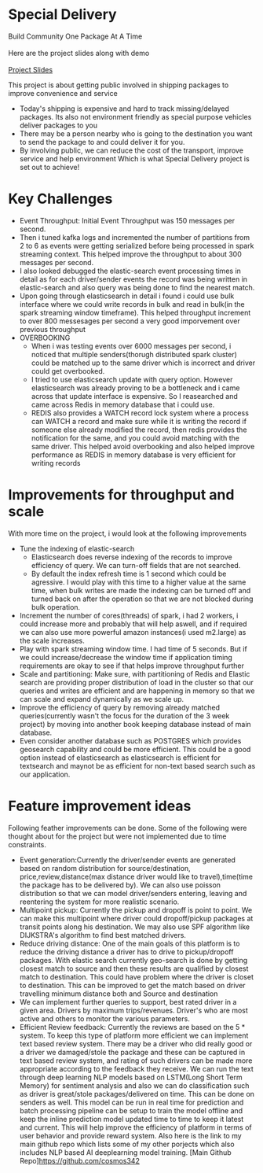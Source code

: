 # Special Delivery
Build Community One Package At A Time </br></br>
Here are the project slides along with demo </br>
</br>
[Project Slides](http://bit.ly/2s9L3SW)

This project is about getting public involved in shipping packages to improve convenience and service
* Today's shipping is expensive and hard to track missing/delayed packages. Its also not environment friendly as special purpose vehicles deliver packages to you
* There may be a person nearby who is going to the destination you want to send the package to and could deliver it for you.
* By involving public, we can reduce the cost of the transport, improve service and help environment Which is what Special Delivery project is set out to achieve!

# Key Challenges
* Event Throughput: Initial Event Throughput was 150 messages per second. 
* Then i tuned kafka logs and incremented the number of partitions from 2 to 6 as events were getting serialized before being processed in spark streaming context. This helped improve the throughput to about 300 messages per second.
* I also looked debugged the elastic-search event processing times in detail as for each driver/sender events the record was being written in elastic-search and also query was being done to find the nearest match. 
* Upon going through elasticsearch in detail i found i could use bulk interface where we could write records in bulk and read in bulk(in the spark streaming window timeframe). This helped throughput increment to over 800 messesages per second a very good imporvement over previous throughput
* OVERBOOKING </br>
  * When i was testing events over 6000 messages per second, i noticed that multiple senders(thorugh distributed spark cluster) could be matched up to the same driver which is incorrect and driver could get overbooked.
  * I tried to use elasticsearch update with query option. However elasticsearch was already proving to be a bottleneck and i came across that update interface is expensive. So I reasearched and came across Redis in memory database that i could use.
  * REDIS also provides a WATCH record lock system where a process can WATCH a record and make sure while it is writing the record if someone else already modified the record, then redis provides the notification for the same, and you could avoid matching with the same driver. This helped avoid overbooking and also helped improve performance as REDIS in memory database is very efficient for writing records
  
# Improvements for throughput and scale
With more time on the project, i would look at the following improvements
* Tune the indexing of elastic-search</br>
  * Elasticsearch does reverse indexing of the records to improve efficiency of query. We can turn-off fields that are not searched.
  * By default the index refresh time is 1 second which could be agressive. I would play with this time to a higher value at the same time, when bulk writes are made the indexing can be turned off and turned back on after the operation so that we are not blocked during bulk operation. 
* Increment the number of cores(threads) of spark, i had 2 workers, i could increase more and probably that will help aswell, and if required we can also use more powerful amazon instances(i used m2.large) as the scale increases.
* Play with spark streaming window time. I had time of 5 seconds. But if we could increase/decrease the window time if application timing requirements are okay to see if that helps improve throughput further
* Scale and partitioning: Make sure, with partitioning of Redis and Elastic search are providing proper distribution of load in the cluster so that our queries and writes are efficient and are happening in memory so that we can scale and expand dynamically as we scale up.
* Improve the efficiency of query by removing already matched queries(currently wasn't the focus for the duration of the 3 week project) by moving into another book keeping database instead of main database.
* Even consider another database such as POSTGRES which provides geosearch capability and could be more efficient. This could be a good option instead of elasticsearch as elasticsearch is efficient for textsearch and maynot be as efficient for non-text based search such as our application.
# Feature improvement ideas
Following feather improvements can be done. Some of the following were thought about for the project but were not implemented due to time constraints.
* Event generation:Currently the driver/sender events are generated based on random distribution for source/destination, price,review,distance(max distance driver would like to travel),time(time the package has to be delivered by). We can also use poisson distribution so that we can model driver/senders entering, leaving and reentering the system for more realistic scenario.
* Multipoint pickup: Currently the pickup and dropoff is point to point. We can make this multipoint where driver could dropoff/pickup packages at transit points along his destination. We may also use SPF algorithm like DIJKSTRA's algorithm to find best matched drivers.
* Reduce driving distance: One of the main goals of this platform is to reduce the driving distance a driver has to drive to pickup/dropoff packages. With elastic search currently geo-search is done by getting closest match to source and then these results are qualified by closest match to destination. This could have problem where the driver is closet to destination. This can be improved to get the match based on driver travelling minimum distance both and Source and destination
* We can implement further queries to support, best rated driver in a given area. Drivers by maximum trips/revenues. Driver's who are most active and others to monitor the various parameters.
* Efficient Review feedback: Currently the reviews are based on the 5 * system. To keep this type of platform more efficient we can implement text based review system. There may be a driver who did really good or a driver we damaged/stole the package and these can be captured in text based review system, and rating of such drivers can be made more appropriate according to the feedback they receive. We can run the text through deep learning NLP models based on LSTM(Long Short Term Memory) for sentiment analysis and also we can do classification such as driver is great/stole packages/delivered on time. This can be done on senders as well. This model can be run in real time for prediction and batch processing pipeline can be setup to train the model offline and keep the inline prediction model updated time to time to keep it latest and current. This will help improve the efficiency of platform in terms of user behavior and provide reward system. 
Also here is the link to my main github repo which lists some of my other porjects which also includes NLP based AI deeplearning model training.
[Main Github Repo]https://github.com/cosmos342







